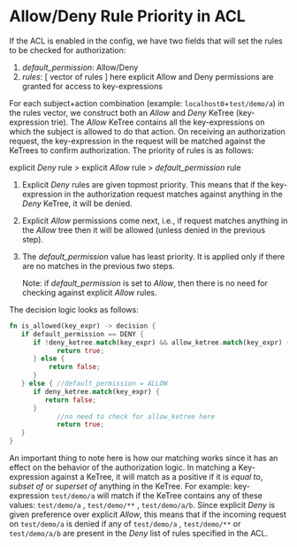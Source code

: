 # Allow/Deny Rule Priority in ACL

If the ACL is enabled in the config, we have two fields that will set the rules to be checked for authorization:

1. *default_permission*: Allow/Deny 
2. *rules*: [ vector of rules ] here explicit Allow and Deny permissions are granted for access to key-expressions

For each subject+action combination (example: `localhost0`+`test/demo/a`) in the rules vector, we construct both an *Allow* and *Deny* KeTree (key-expression trie). The *Allow* KeTree contains all the key-expressions on which the subject is allowed to do that action. On receiving an authorization request, the key-expression in the request will be matched against the KeTrees to confirm authorization. The priority of rules is as follows: 

explicit *Deny* rule > explicit *Allow* rule > *default_permission* rule

1. Explicit *Deny* rules are given topmost priority. This means that if the key-expression in the  authorization request matches against anything in the *Deny* KeTree, it will be denied. 
2. Explicit *Allow* permissions come next, i.e., if request matches anything in the *Allow* tree then it will be allowed (unless denied in the previous step).
3. The *default_permission* value has least priority. It is applied only if there are no matches in the previous two steps.
    
    Note: if *default_permission* is set to *Allow*, then there is no need for checking against explicit *Allow* rules.
    

The decision logic looks as follows:

```rust
fn is_allowed(key_expr) -> decision {
   if default_permission == DENY {
      if !deny_ketree.match(key_expr) && allow_ketree.match(key_expr) {
            return true;
      } else {
          return false;
      }
   } else { //default_permission = ALLOW
      if deny_ketree.match(key_expr) {
         return false;
      } 
			//no need to check for allow_ketree here
			return true; 
   }
}
```

An important thing to note here is how our matching works since it has an effect on the behavior of the authorization logic. In matching a Key-expression against a KeTree, it will match as a positive if it is *equal to*, *subset of* or *superset of* anything in the KeTree. For example: key-expression `test/demo/a` will match if the KeTree contains any of these values: `test/demo/a` , `test/demo/**` , `test/demo/a/b`. Since explicit *Deny* is given preference over explicit *Allow*, this means that if the incoming request on `test/demo/a` is denied if any of  `test/demo/a` , `test/demo/**` or `test/demo/a/b` are present in the *Deny* list of rules specified in the ACL.